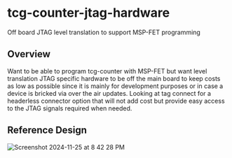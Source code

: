 # tcg-counter-jtag-hardware
Off board JTAG level translation to support MSP-FET programming

## Overview

Want to be able to program tcg-counter with MSP-FET but want level translation JTAG specific hardware to be off the main board to keep costs as low as possible since it is mainly for development purposes or in case a device is bricked via over the air updates. Looking at tag connect for a headerless connector option that will not add cost but provide easy access to the JTAG signals required when needed.

## Reference Design

![Screenshot 2024-11-25 at 8 42 28 PM](https://github.com/user-attachments/assets/1dbe9e8d-86f4-4606-b524-62f4ce33974a)
